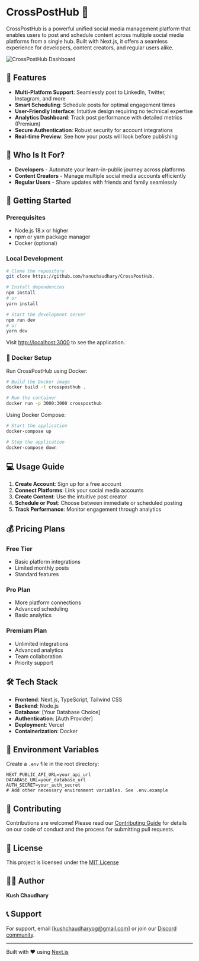 # CrossPostHub 🚀

CrossPostHub is a powerful unified social media management platform that enables users to post and schedule content across multiple social media platforms from a single hub. Built with Next.js, it offers a seamless experience for developers, content creators, and regular users alike.

![CrossPostHub Dashboard](https://res.cloudinary.com/da7huzv0t/image/upload/v1739040707/cross/dsnfleybbx9i6scuqyhi.png)

## 🌟 Features

- **Multi-Platform Support**: Seamlessly post to LinkedIn, Twitter, Instagram, and more
- **Smart Scheduling**: Schedule posts for optimal engagement times
- **User-Friendly Interface**: Intuitive design requiring no technical expertise
- **Analytics Dashboard**: Track post performance with detailed metrics (Premium)
- **Secure Authentication**: Robust security for account integrations
- **Real-time Preview**: See how your posts will look before publishing

## 🎯 Who Is It For?

- **Developers** - Automate your learn-in-public journey across platforms
- **Content Creators** - Manage multiple social media accounts efficiently
- **Regular Users** - Share updates with friends and family seamlessly

## 🚀 Getting Started

### Prerequisites

- Node.js 18.x or higher
- npm or yarn package manager
- Docker (optional)

### Local Development

```bash
# Clone the repository
git clone https://github.com/hanuchaudhary/CrossPostHub.

# Install dependencies
npm install
# or
yarn install

# Start the development server
npm run dev
# or
yarn dev
```

Visit [http://localhost:3000](http://localhost:3000) to see the application.

### 🐳 Docker Setup

Run CrossPostHub using Docker:

```bash
# Build the Docker image
docker build -t crossposthub .

# Run the container
docker run -p 3000:3000 crossposthub
```

Using Docker Compose:

```bash
# Start the application
docker-compose up

# Stop the application
docker-compose down
```

## 💻 Usage Guide

1. **Create Account**: Sign up for a free account
2. **Connect Platforms**: Link your social media accounts
3. **Create Content**: Use the intuitive post creator
4. **Schedule or Post**: Choose between immediate or scheduled posting
5. **Track Performance**: Monitor engagement through analytics

## 💰 Pricing Plans

### Free Tier
- Basic platform integrations
- Limited monthly posts
- Standard features

### Pro Plan
- More platform connections
- Advanced scheduling
- Basic analytics

### Premium Plan
- Unlimited integrations
- Advanced analytics
- Team collaboration
- Priority support

## 🛠 Tech Stack

- **Frontend**: Next.js, TypeScript, Tailwind CSS
- **Backend**: Node.js
- **Database**: [Your Database Choice]
- **Authentication**: [Auth Provider]
- **Deployment**: Vercel
- **Containerization**: Docker

## 📝 Environment Variables

Create a `.env` file in the root directory:

```env
NEXT_PUBLIC_API_URL=your_api_url
DATABASE_URL=your_database_url
AUTH_SECRET=your_auth_secret
# Add other necessary environment variables. See .env.example
```

## 🤝 Contributing

Contributions are welcome! Please read our [Contributing Guide](CONTRIBUTING.md) for details on our code of conduct and the process for submitting pull requests.

## 📄 License

This project is licensed under the [MIT License](LICENSE)

## 👨‍💻 Author

**Kush Chaudhary**

## 📞 Support

For support, email [kushchaudharyog@gmail.com] or join our [Discord community](https://discord.gg/qK7vgWCJ59).

---

Built with ❤️ using [Next.js](https://nextjs.org/)

